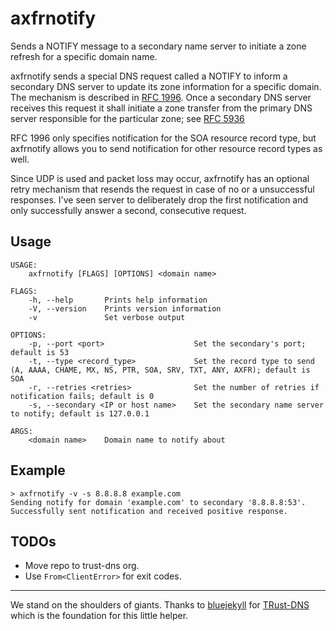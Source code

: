 # axfrnotify

Sends a NOTIFY message to a secondary name server to initiate a zone refresh for a specific domain name.

axfrnotify sends a special DNS request called a NOTIFY to inform a secondary DNS server to update its zone information for a specific domain. The mechanism is described in [RFC 1996](https://www.ietf.org/rfc/rfc1996.txt). Once a secondary DNS server receives this request it shall initiate a zone transfer from the primary DNS server responsible for the particular zone; see [RFC 5936](https://tools.ietf.org/html/rfc5936)

RFC 1996 only specifies notification for the SOA resource record type, but axfrnotify allows you to send notification for other resource record types as well.

Since UDP is used and packet loss may occur, axfrnotify has an optional retry mechanism that resends the request in case of no or a unsuccessful responses. I've seen server to deliberately drop the first notification and only successfully answer a second, consecutive request.

## Usage

```plain
USAGE:
    axfrnotify [FLAGS] [OPTIONS] <domain name>

FLAGS:
    -h, --help       Prints help information
    -V, --version    Prints version information
    -v               Set verbose output

OPTIONS:
    -p, --port <port>                    Set the secondary's port; default is 53
    -t, --type <record_type>             Set the record type to send (A, AAAA, CHAME, MX, NS, PTR, SOA, SRV, TXT, ANY, AXFR); default is SOA
    -r, --retries <retries>              Set the number of retries if notification fails; default is 0
    -s, --secondary <IP or host name>    Set the secondary name server to notify; default is 127.0.0.1

ARGS:
    <domain name>    Domain name to notify about
```

## Example

```plain
> axfrnotify -v -s 8.8.8.8 example.com
Sending notify for domain 'example.com' to secondary '8.8.8.8:53'.
Successfully sent notification and received positive response.
```

## TODOs

* Move repo to trust-dns org.
* Use `From<ClientError>` for exit codes.

---

We stand on the shoulders of giants. Thanks to [bluejekyll](https://github.com/bluejekyll) for [TRust-DNS](http://trust-dns.org) which is the foundation for this little helper.

